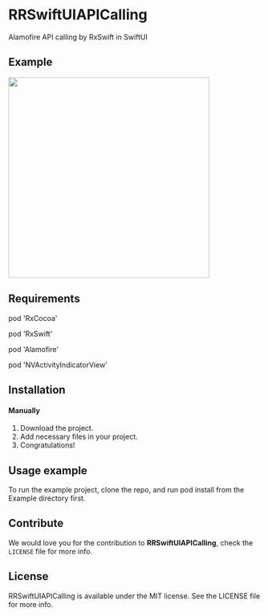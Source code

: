 # RRSwiftUIAPICalling
Alamofire API calling by RxSwift in SwiftUI

## Example
<img src="https://github.com/Rahul-Mayani/RRSwiftUIAPICalling/blob/master/sample.gif" width="400">

## Requirements

pod 'RxCocoa'

pod 'RxSwift'

pod 'Alamofire'

pod 'NVActivityIndicatorView'

## Installation

#### Manually
1. Download the project.
2. Add necessary files in your project.
3. Congratulations!  

## Usage example
To run the example project, clone the repo, and run pod install from the Example directory first.

## Contribute 

We would love you for the contribution to **RRSwiftUIAPICalling**, check the ``LICENSE`` file for more info.


## License

RRSwiftUIAPICalling is available under the MIT license. See the LICENSE file for more info.

